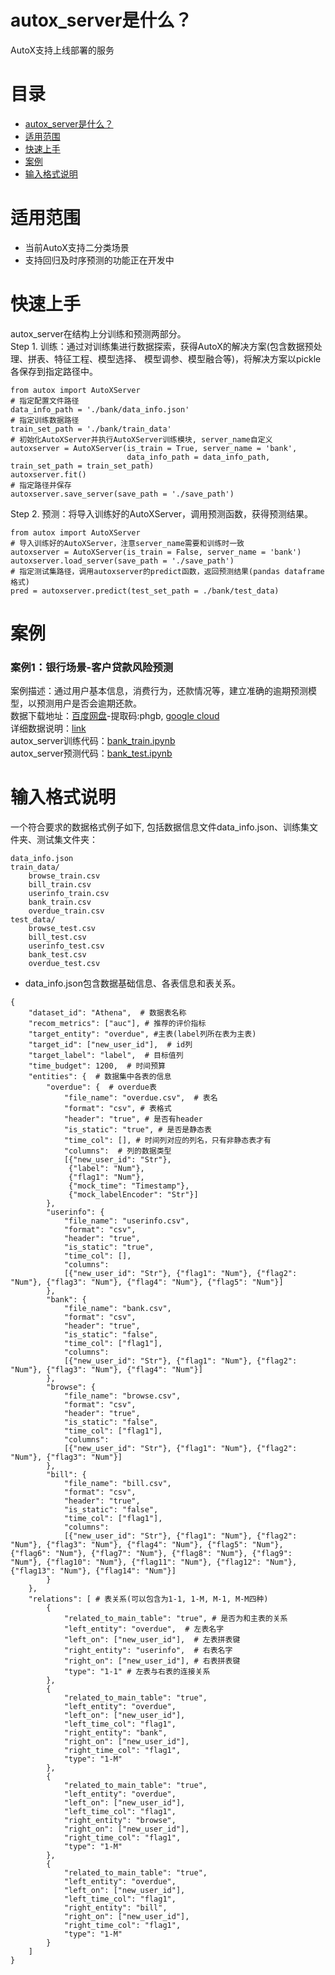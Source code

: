 # autox_server是什么？
AutoX支持上线部署的服务

# 目录
<!-- TOC -->

- [autox_server是什么？](#autox_server是什么？)
- [适用范围](#适用范围)
- [快速上手](#快速上手)
- [案例](#案例)
- [输入格式说明](#输入格式说明)

<!-- /TOC -->

# 适用范围
- 当前AutoX支持二分类场景
- 支持回归及时序预测的功能正在开发中

# 快速上手
autox_server在结构上分训练和预测两部分。<br>
Step 1. 训练：通过对训练集进行数据探索，获得AutoX的解决方案(包含数据预处理、拼表、特征工程、模型选择、
模型调参、模型融合等)，将解决方案以pickle各保存到指定路径中。
```
from autox import AutoXServer
# 指定配置文件路径
data_info_path = './bank/data_info.json'
# 指定训练数据路径
train_set_path = './bank/train_data'
# 初始化AutoXServer并执行AutoXServer训练模块, server_name自定义
autoxserver = AutoXServer(is_train = True, server_name = 'bank',
                          data_info_path = data_info_path, train_set_path = train_set_path)
autoxserver.fit()
# 指定路径并保存
autoxserver.save_server(save_path = './save_path')
```
Step 2. 预测：将导入训练好的AutoXServer，调用预测函数，获得预测结果。
```
from autox import AutoXServer
# 导入训练好的AutoXServer，注意server_name需要和训练时一致
autoxserver = AutoXServer(is_train = False, server_name = 'bank')
autoxserver.load_server(save_path = './save_path')
# 指定测试集路径，调用autoxserver的predict函数，返回预测结果(pandas dataframe格式)
pred = autoxserver.predict(test_set_path = ./bank/test_data)
```

# 案例
### 案例1：银行场景-客户贷款风险预测
案例描述：通过用户基本信息，消费行为，还款情况等，建立准确的逾期预测模型，以预测用户是否会逾期还款。<br>
数据下载地址：[百度网盘](https://pan.baidu.com/s/1OzxjH8a7qEhY0WYb5OjC2g)-提取码:phgb, [google cloud](https://drive.google.com/file/d/1izyg93sN7F_Kb7K03rQFVRYt_952MoDq/view?usp=sharing)<br>
详细数据说明：[link](https://challenge.datacastle.cn/v3/cmptDetail.html?id=176) <br>
autox_server训练代码：[bank_train.ipynb](demo/bank/bank_train.ipynb)<br>
autox_server预测代码：[bank_test.ipynb](demo/bank/bank_train.ipynb)<br>


# 输入格式说明
一个符合要求的数据格式例子如下, 包括数据信息文件data_info.json、训练集文件夹、测试集文件夹：
```
data_info.json
train_data/
    browse_train.csv
    bill_train.csv
    userinfo_train.csv
    bank_train.csv
    overdue_train.csv
test_data/
    browse_test.csv
    bill_test.csv
    userinfo_test.csv
    bank_test.csv
    overdue_test.csv
```

- data_info.json包含数据基础信息、各表信息和表关系。
```
{
    "dataset_id": "Athena",  # 数据表名称 
    "recom_metrics": ["auc"], # 推荐的评价指标
    "target_entity": "overdue", #主表(label列所在表为主表)
    "target_id": ["new_user_id"],  # id列
    "target_label": "label",  # 目标值列
    "time_budget": 1200,  # 时间预算
    "entities": {  # 数据集中各表的信息
        "overdue": {  # overdue表
            "file_name": "overdue.csv",  # 表名
            "format": "csv", # 表格式
            "header": "true", # 是否有header
            "is_static": "true", # 是否是静态表
            "time_col": [], # 时间列对应的列名，只有非静态表才有
            "columns":  # 列的数据类型
            [{"new_user_id": "Str"}, 
             {"label": "Num"},
             {"flag1": "Num"},
             {"mock_time": "Timestamp"},
             {"mock_labelEncoder": "Str"}]
        },
        "userinfo": {
            "file_name": "userinfo.csv",
            "format": "csv",
            "header": "true",
            "is_static": "true",
            "time_col": [],
            "columns": 
            [{"new_user_id": "Str"}, {"flag1": "Num"}, {"flag2": "Num"}, {"flag3": "Num"}, {"flag4": "Num"}, {"flag5": "Num"}]
        },
        "bank": {
            "file_name": "bank.csv",
            "format": "csv",
            "header": "true",
            "is_static": "false",
            "time_col": ["flag1"],
            "columns": 
            [{"new_user_id": "Str"}, {"flag1": "Num"}, {"flag2": "Num"}, {"flag3": "Num"}, {"flag4": "Num"}]
        },
        "browse": {
            "file_name": "browse.csv",
            "format": "csv",
            "header": "true",
            "is_static": "false",
            "time_col": ["flag1"],
            "columns": 
            [{"new_user_id": "Str"}, {"flag1": "Num"}, {"flag2": "Num"}, {"flag3": "Num"}]
        },
        "bill": {
            "file_name": "bill.csv",
            "format": "csv",
            "header": "true",
            "is_static": "false",
            "time_col": ["flag1"],
            "columns": 
            [{"new_user_id": "Str"}, {"flag1": "Num"}, {"flag2": "Num"}, {"flag3": "Num"}, {"flag4": "Num"}, {"flag5": "Num"}, {"flag6": "Num"}, {"flag7": "Num"}, {"flag8": "Num"}, {"flag9": "Num"}, {"flag10": "Num"}, {"flag11": "Num"}, {"flag12": "Num"}, {"flag13": "Num"}, {"flag14": "Num"}]
        }
    },
    "relations": [ # 表关系(可以包含为1-1, 1-M, M-1, M-M四种)
        {
            "related_to_main_table": "true", # 是否为和主表的关系
            "left_entity": "overdue",  # 左表名字
            "left_on": ["new_user_id"],  # 左表拼表键
            "right_entity": "userinfo",  # 右表名字
            "right_on": ["new_user_id"], # 右表拼表键
            "type": "1-1" # 左表与右表的连接关系
        },
        {
            "related_to_main_table": "true",
            "left_entity": "overdue",
            "left_on": ["new_user_id"],
            "left_time_col": "flag1",
            "right_entity": "bank",
            "right_on": ["new_user_id"],
            "right_time_col": "flag1",
            "type": "1-M"
        },
        {
            "related_to_main_table": "true",
            "left_entity": "overdue",
            "left_on": ["new_user_id"],
            "left_time_col": "flag1",
            "right_entity": "browse",
            "right_on": ["new_user_id"],
            "right_time_col": "flag1",
            "type": "1-M"
        },
        {
            "related_to_main_table": "true",
            "left_entity": "overdue",
            "left_on": ["new_user_id"],
            "left_time_col": "flag1",
            "right_entity": "bill",
            "right_on": ["new_user_id"],
            "right_time_col": "flag1",
            "type": "1-M"
        }
    ]
}
```
